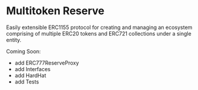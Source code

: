 # Multitoken Reserve

Easily extensible ERC1155 protocol for creating and managing an ecosystem comprising of multiple ERC20 tokens and ERC721 collections under a single entity.

Coming Soon:
- add ERC777ReserveProxy
- add Interfaces
- add HardHat
- add Tests
